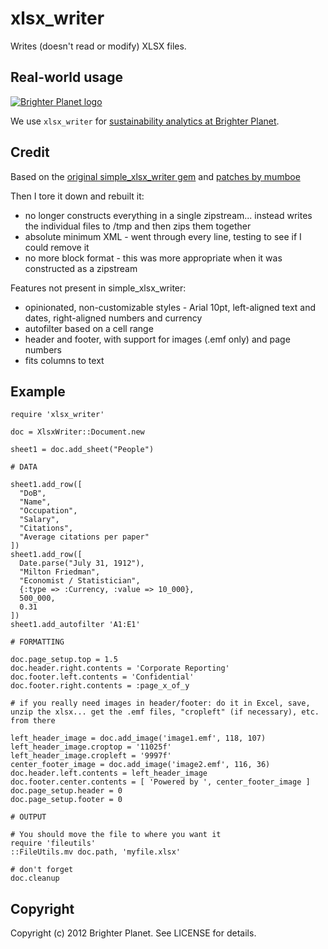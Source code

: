 # xlsx_writer

Writes (doesn't read or modify) XLSX files.

## Real-world usage

<p><a href="http://brighterplanet.com"><img src="https://s3.amazonaws.com/static.brighterplanet.com/assets/logos/flush-left/inline/green/rasterized/brighter_planet-160-transparent.png" alt="Brighter Planet logo"/></a></p>

We use `xlsx_writer` for [sustainability analytics at Brighter Planet](http://brighterplanet.com/case_studies).

## Credit

Based on the [original simple\_xlsx\_writer gem](https://github.com/harvesthq/simple_xlsx_writer) and [patches by mumboe](https://github.com/mumboe/simple_xlsx_writer)

Then I tore it down and rebuilt it:

* no longer constructs everything in a single zipstream... instead writes the individual files to /tmp and then zips them together
* absolute minimum XML - went through every line, testing to see if I could remove it
* no more block format - this was more appropriate when it was constructed as a zipstream

Features not present in simple_xlsx_writer:

* opinionated, non-customizable styles - Arial 10pt, left-aligned text and dates, right-aligned numbers and currency
* autofilter based on a cell range
* header and footer, with support for images (.emf only) and page numbers
* fits columns to text

## Example

    require 'xlsx_writer'
    
    doc = XlsxWriter::Document.new
    
    sheet1 = doc.add_sheet("People")
    
    # DATA
    
    sheet1.add_row([
      "DoB",
      "Name",
      "Occupation",
      "Salary",
      "Citations",
      "Average citations per paper"
    ])
    sheet1.add_row([
      Date.parse("July 31, 1912"), 
      "Milton Friedman",
      "Economist / Statistician",
      {:type => :Currency, :value => 10_000},
      500_000,
      0.31
    ])
    sheet1.add_autofilter 'A1:E1'

    # FORMATTING

    doc.page_setup.top = 1.5
    doc.header.right.contents = 'Corporate Reporting'
    doc.footer.left.contents = 'Confidential'
    doc.footer.right.contents = :page_x_of_y
    
    # if you really need images in header/footer: do it in Excel, save, unzip the xlsx... get the .emf files, "cropleft" (if necessary), etc. from there

    left_header_image = doc.add_image('image1.emf', 118, 107)
    left_header_image.croptop = '11025f'
    left_header_image.cropleft = '9997f'
    center_footer_image = doc.add_image('image2.emf', 116, 36)
    doc.header.left.contents = left_header_image
    doc.footer.center.contents = [ 'Powered by ', center_footer_image ]
    doc.page_setup.header = 0
    doc.page_setup.footer = 0

    # OUTPUT

    # You should move the file to where you want it
    require 'fileutils'
    ::FileUtils.mv doc.path, 'myfile.xlsx'

    # don't forget
    doc.cleanup

## Copyright

Copyright (c) 2012 Brighter Planet. See LICENSE for details.
